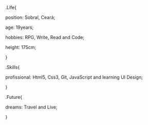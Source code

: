 .Life{

  position: Sobral, Ceará;
  
  age: 19years;
  
  hobbies: RPG, Write, Read and Code;
  
  height: 175cm;
  
  
 }
 
.Skills{

  profissional: Html5, Css3, Git, JavaScript and learning UI Design;
  
  
 }
 
 .Future{
 
  dreams: Travel and Live;
  
  
 }
